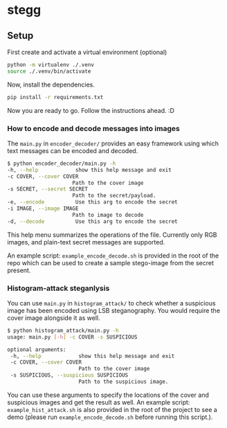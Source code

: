 # stegg

## Setup

First create and activate a virtual environment (optional)

```bash
python -m virtualenv ./.venv
source ./.venv/bin/activate
```

Now, install the dependencies.

```bash
pip install -r requirements.txt
```

Now you are ready to go. Follow the instructions ahead. :D

### How to encode and decode messages into images

The `main.py` in `encoder_decoder/` provides an easy framework using which text messages can be encoded and decoded.

```bash
$ python encoder_decoder/main.py -h
-h, --help            show this help message and exit
-c COVER, --cover COVER
                     Path to the cover image
-s SECRET, --secret SECRET
                     Path to the secret/payload.
-e, --encode          Use this arg to encode the secret
-i IMAGE, --image IMAGE
                     Path to image to decode
-d, --decode          Use this arg to encode the secret

```

This help menu summarizes the operations of the file. Currently only RGB images, and plain-text secret messages are supported.

An example script: `example_encode_decode.sh` is provided in the root of the repo which can be used to create a sample stego-image from the secret present.

### Histogram-attack steganlysis

You can use `main.py` in `histogram_attack/` to check whether a suspicious image has been encoded using LSB steganography. You would require the cover image alongside it as well.

```bash
$ python histogram_attack/main.py -h
usage: main.py [-h] -c COVER -s SUSPICIOUS

optional arguments:
 -h, --help            show this help message and exit
 -c COVER, --cover COVER
                       Path to the cover image
 -s SUSPICIOUS, --suspicious SUSPICIOUS
                       Path to the suspicious image.
```

You can use these arguments to specify the locations of the cover and suspicious images and get the result as well. An example script: `example_hist_attack.sh` is also provided in the root of the project to see a demo (please run `example_encode_decode.sh` before running this script.).
